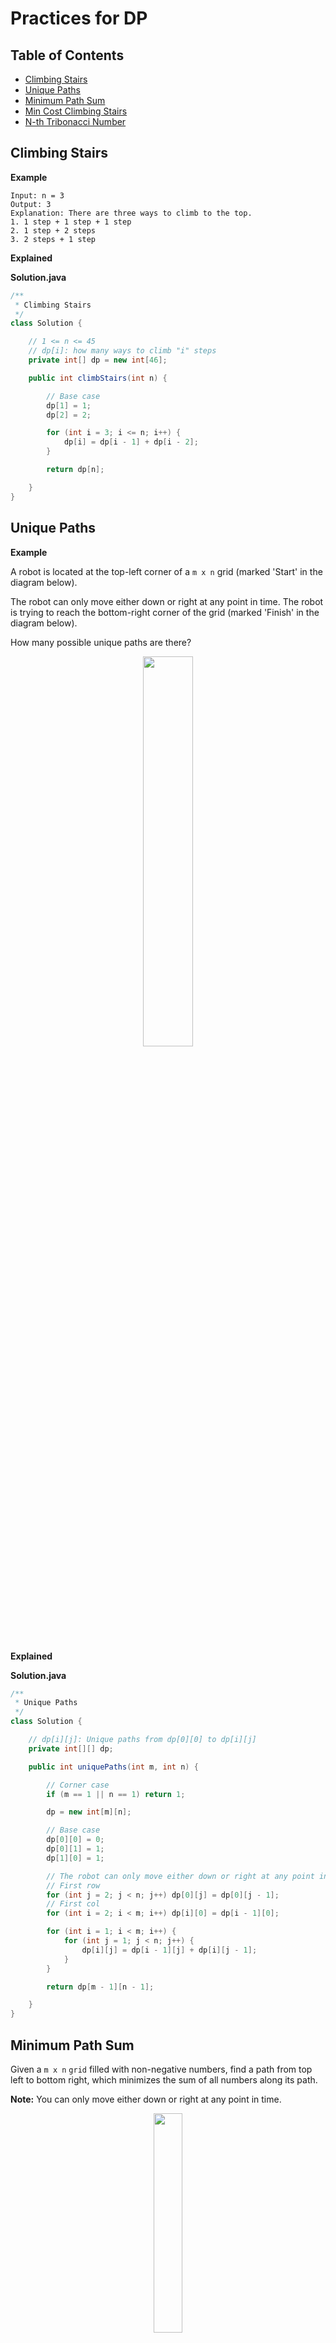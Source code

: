# Practices for DP

Table of Contents
-----------------

* [Climbing Stairs](#climbing-stairs)
* [Unique Paths](#unique-paths)
* [Minimum Path Sum](#minimum-path-sum)
* [Min Cost Climbing Stairs](#min-cost-climbing-stairs)
* [N-th Tribonacci Number](#n-th-tribonacci-number)


## Climbing Stairs

**Example**

```
Input: n = 3
Output: 3
Explanation: There are three ways to climb to the top.
1. 1 step + 1 step + 1 step
2. 1 step + 2 steps
3. 2 steps + 1 step
```



**Explained**



**Solution.java**

```java
/**
 * Climbing Stairs
 */
class Solution {

    // 1 <= n <= 45
    // dp[i]: how many ways to climb "i" steps
    private int[] dp = new int[46];

    public int climbStairs(int n) {

        // Base case
        dp[1] = 1;
        dp[2] = 2;

        for (int i = 3; i <= n; i++) {
            dp[i] = dp[i - 1] + dp[i - 2];
        }

        return dp[n];

    }
}
```

## Unique Paths

**Example**

A robot is located at the top-left corner of a `m x n` grid (marked 'Start' in the diagram below).

The robot can only move either down or right at any point in time. The robot is trying to reach the bottom-right corner of the grid (marked 'Finish' in the diagram below).

How many possible unique paths are there?

<div align="center"> <img src="robot_maze.png" width="40%"/> </div><br>

**Explained**



**Solution.java**

```java
/**
 * Unique Paths
 */
class Solution {

    // dp[i][j]: Unique paths from dp[0][0] to dp[i][j] 
    private int[][] dp;

    public int uniquePaths(int m, int n) {

        // Corner case
        if (m == 1 || n == 1) return 1;

        dp = new int[m][n];

        // Base case
        dp[0][0] = 0;
        dp[0][1] = 1;
        dp[1][0] = 1;

        // The robot can only move either down or right at any point in time 
        // First row
        for (int j = 2; j < n; j++) dp[0][j] = dp[0][j - 1];
        // First col
        for (int i = 2; i < m; i++) dp[i][0] = dp[i - 1][0];

        for (int i = 1; i < m; i++) {
            for (int j = 1; j < n; j++) {
                dp[i][j] = dp[i - 1][j] + dp[i][j - 1];
            }
        }

        return dp[m - 1][n - 1];

    }
}
```





## Minimum Path Sum

Given a `m x n` `grid` filled with non-negative numbers, find a path from top left to bottom right, which minimizes the sum of all numbers along its path.

**Note:** You can only move either down or right at any point in time.

<div align="center"> <img src="minpath.jpg" width="30%"/> </div><br>

**Example**

```
Input: grid = [[1,3,1],[1,5,1],[4,2,1]]
Output: 7
Explanation: Because the path 1 → 3 → 1 → 1 → 1 minimizes the sum.
```











**Solution.java**

```java
/**
 * Minimum Path Sum
 */
class Solution {

    // 1 <= m, n <= 200
    private int[][] memo = new int[201][201];

    public int minPathSum(int[][] grid) {

        int rows = grid.length;
        int cols = grid[0].length;

        // Base case
        memo[0][0] = grid[0][0];

        // First row
        for (int j = 1; j < cols; j++) {
            memo[0][j] = memo[0][j - 1] + grid[0][j];
        }

        // First col
        for (int i = 1; i < rows; i++) {
            memo[i][0] = memo[i - 1][0] + grid[i][0];
        }

        for (int i = 1; i < rows; i++) {
            for (int j = 1; j < cols; j++) {
                memo[i][j] = Math.min(memo[i - 1][j], memo[i][j - 1]) + grid[i][j];
            }
        }

        return memo[rows - 1][cols - 1];

    }
}
```







## Min Cost Climbing Stairs

On a staircase, the `i`-th step has some non-negative cost `cost[i]` assigned (0 indexed).

Once you pay the cost, you can either climb one or two steps. You need to find minimum cost to reach the top of the floor, and you can either start from the step with index 0, or the step with index 1.

**Example**

```
Input: cost = [10, 15, 20]
Output: 15
Explanation: Cheapest is start on cost[1], pay that cost and go to the top.
```

**Explained**

**Solution.java**

```java
/**
 * Min Cost Climbing Stairs
 */
class Solution {

    // Cost will have a length in the range [2, 1000]
    // Cost[1001] represents the top of the stairs (if cost.length is 1000)
    private int[] memo = new int[1001];

    public int minCostClimbingStairs(int[] cost) {

        int n = cost.length;

        // Base case
        // You can either start from the step with index 0, or the step with index 1
        memo[0] = cost[0];
        memo[1] = cost[1];

        for (int i = 2; i < n; i++) {
            memo[i] = Math.min(memo[i - 2], memo[i - 1]) + cost[i];
        }

        // "n" represents the top of the stairs, we need no cost
        return Math.min(memo[n - 2], memo[n - 1]);

    }
}
```



## N-th Tribonacci Number

The Tribonacci sequence Tn is defined as follows: 

T0 = 0, T1 = 1, T2 = 1, and Tn+3 = Tn + Tn+1 + Tn+2 for n >= 0.

Given `n`, return the value of Tn.

**Example**

```
Input: n = 4
Output: 4
Explanation:
T_3 = 0 + 1 + 1 = 2
T_4 = 1 + 1 + 2 = 4
```

**Solution.java**

```java
/**
 * N-th Tribonacci Number
 */
class Solution {

    // 0 <= n <= 37
    private int[] memo = new int[38];

    public int tribonacci(int n) {

        // Base case
        memo[0] = 0;
        memo[1] = 1;
        memo[2] = 1;

        for (int i = 3; i <= n; i++) {
            memo[i] = memo[i - 3] + memo[i - 2] + memo[i - 1];
        }

        return memo[n];

    }
}
```